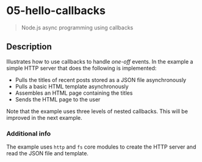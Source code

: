 # 05-hello-callbacks
> Node.js async programming using callbacks

## Description
Illustrates how to use callbacks to handle *one-off* events. In the example a simple HTTP server that does the following is implemented:
+ Pulls the titles of recent posts stored as a JSON file asynchronously
+ Pulls a basic HTML template asynchronously
+ Assembles an HTML page containing the titles
+ Sends the HTML page to the user

Note that the example uses three levels of nested callbacks. This will be improved in the next example.

### Additional info
The example uses `http` and `fs` core modules to create the HTTP server and read the JSON file and template.
